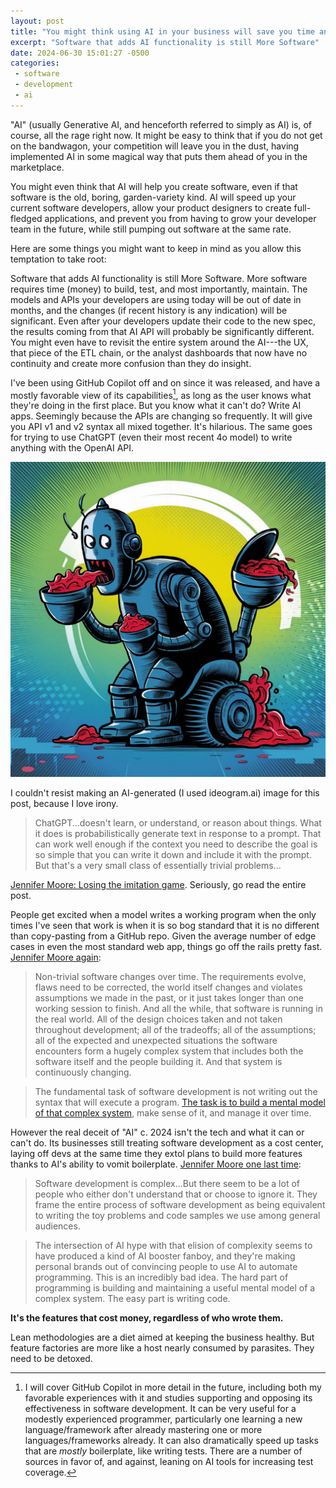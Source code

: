 ```yaml
---
layout: post
title: "You might think using AI in your business will save you time and development cost but you'd probably be wrong"
excerpt: "Software that adds AI functionality is still More Software"
date: 2024-06-30 15:01:27 -0500
categories: 
 - software
 - development
 - ai
---
```


"AI" (usually Generative AI, and henceforth referred to simply as AI) is, of course, all the rage right now. It might be easy to think that if you do not get on the bandwagon, your competition will leave you in the dust, having implemented AI in some magical way that puts them ahead of you in the marketplace.

You might even think that AI will help you create software, even if that software is the old, boring, garden-variety kind. AI will speed up your current software developers, allow your product designers to create full-fledged applications, and prevent you from having to grow your developer team in the future, while still pumping out software at the same rate.

Here are some things you might want to keep in mind as you allow this temptation to take root:

Software that adds AI functionality is still More Software. More software requires time (money) to build, test, and most importantly, maintain. The models and APIs your developers are using today will be out of date in months, and the changes (if recent history is any indication) will be significant. Even after your developers update their code to the new spec, the results coming from that AI API will probably be significantly different. You might even have to revisit the entire system around the AI---the UX, that piece of the ETL chain, or the analyst dashboards that now have no continuity and create more confusion than they do insight.

I've been using GitHub Copilot off and on since it was released, and have a mostly favorable view of its capabilities[^1], as long as the user knows what they're doing in the first place. But you know what it can't do? Write AI apps. Seemingly because the APIs are changing so frequently. It will give you API v1 and v2 syntax all mixed together. It's hilarious. The same goes for trying to use ChatGPT (even their most recent 4o model) to write anything with the OpenAI API.

![](/assets/2024/06/a-vivid-illustration-of-a-futuristic-robot-simulta-6WbPe8XRTCCxOEwL1AltlA-uDxNuZzOTUGltfzLFJT7Rg.jpeg)

<p class="caption">I couldn't resist making an AI-generated (I used ideogram.ai) image for this post, because I love irony.</p>

> ChatGPT...doesn't learn, or understand, or reason about things. What it does is probabilistically generate text in response to a prompt. That can work well enough if the context you need to describe the goal is so simple that you can write it down and include it with the prompt. But that's a very small class of essentially trivial problems...

<p class="caption"><a href="https://jenniferplusplus.com/losing-the-imitation-game/">Jennifer Moore: Losing the imitation game</a>. Seriously, go read the entire post.</p>

People get excited when a model writes a working program when the only times I've seen that work is when it is so bog standard that it is no different than copy-pasting from a GitHub repo. Given the average number of edge cases in even the most standard web app, things go off the rails pretty fast. [Jennifer Moore again](https://jenniferplusplus.com/losing-the-imitation-game/):

> Non-trivial software changes over time. The requirements evolve, flaws need to be corrected, the world itself changes and violates assumptions we made in the past, or it just takes longer than one working session to finish. And all the while, that software is running in the real world. All of the design choices taken and not taken throughout development; all of the tradeoffs; all of the assumptions; all of the expected and unexpected situations the software encounters form a hugely complex system that includes both the software itself and the people building it. And that system is continuously changing.

> The fundamental task of software development is not writing out the syntax that will execute a program. [The task is to build a mental model of that complex system](https://pablo.rauzy.name/dev/naur1985programming.pdf), make sense of it, and manage it over time.

However the real deceit of "AI" c. 2024 isn't the tech and what it can or can't do. Its businesses still treating software development as a cost center, laying off devs at the same time they extol plans to build more features thanks to AI's ability to vomit boilerplate. [Jennifer Moore one last time](https://jenniferplusplus.com/losing-the-imitation-game/):

> Software development is complex...But there seem to be a lot of people who either don't understand that or choose to ignore it. They frame the entire process of software development as being equivalent to writing the toy problems and code samples we use among general audiences.

> The intersection of AI hype with that elision of complexity seems to have produced a kind of AI booster fanboy, and they're making personal brands out of convincing people to use AI to automate programming. This is an incredibly bad idea. The hard part of programming is building and maintaining a useful mental model of a complex system. The easy part is writing code.

**It's the features that cost money, regardless of who wrote them.**

Lean methodologies are a diet aimed at keeping the business healthy. But feature factories are more like a host nearly consumed by parasites. They need to be detoxed.

[^1]: I will cover GitHub Copilot in more detail in the future, including both my favorable experiences with it and studies supporting and opposing its effectiveness in software development. It can be very useful for a modestly experienced programmer, particularly one learning a new language/framework after already mastering one or more languages/frameworks already. It can also dramatically speed up tasks that are _mostly_ boilerplate, like writing tests. There are a number of sources in favor of, and against, leaning on AI tools for increasing test coverage.
